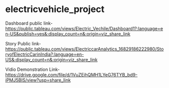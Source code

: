 # electricvehicle_project

Dashboard public link- https://public.tableau.com/views/Electric_Vechile/Dashboard1?:language=en-US&publish=yes&:display_count=n&:origin=viz_share_link

Story Public link- https://public.tableau.com/views/ElectriccarAnalytics_16829186222980/StoryofElectricCarinIndia?:language=en-US&:display_count=n&:origin=viz_share_link

Vidio Demonstration Link- https://drive.google.com/file/d/1VuZEihQMH1LYeG76TYB_bd9-iPMJ5BIS/view?usp=share_link
